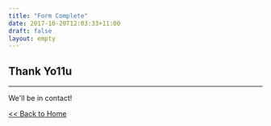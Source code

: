 ```yaml
---
title: "Form Complete"
date: 2017-10-20T12:03:33+11:00
draft: false
layout: empty
---
```


<div class="container">
        <div class="row">
            <div class="col-lg-12 text-center">
                <h2>Thank Yo11u</h2>
                <hr class="star-primary">
            </div>
        </div>
        <div class="row text-center">
            <p>We'll be in contact!</p>
            <p><a href="/"><< Back to Home</a></p>
        </div>
    </div>
</div>